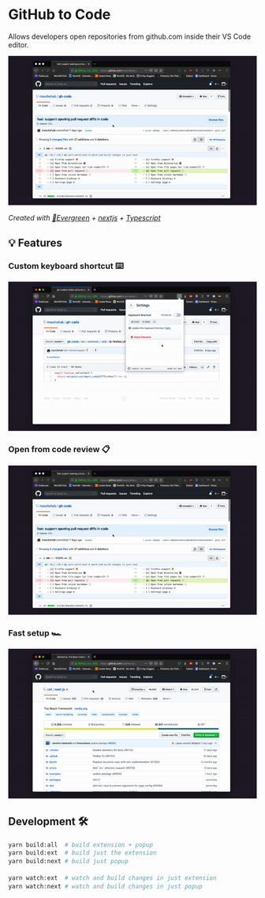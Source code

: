 # GitHub to Code

Allows developers open repositories from github.com inside their VS Code editor.

<p align="center">
  <img width="720"  src="/gifs/open-from-diff.gif">
</p>

_Created with [🌲Evergreen](https://evergreen.segment.io) + [nextjs](https://nextjs.org/) + [Typescript](http://www.typescriptlang.org/)_

## 💡 Features 

### Custom keyboard shortcut ⌨️  
<p align="left">
  <img width="720"  src="/gifs/keyboard-shortcut.gif">
</p>

### Open from code review 📋 
<p align="left">
  <img width="720"  src="/gifs/open-from-diff.gif">
</p>

### Fast setup 🏎️  
<p align="left">
  <img width="720"  src="/gifs/create-configuration.gif">
</p>


## Development 🛠️

```bash
yarn build:all  # build extension + popup
yarn build:ext  # build just the extension
yarn build:next # build just popup

yarn watch:ext  # watch and build changes in just extension
yarn watch:next # watch and build changes in just popup
```
